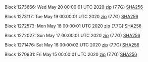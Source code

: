 Block 1273666: Wed May 20 00:00:01 UTC 2020 [zip](https://dash-bootstrap.ams3.digitaloceanspaces.com/mainnet/2020-05-20/bootstrap.dat.zip) (7.7G) [SHA256](https://dash-bootstrap.ams3.digitaloceanspaces.com/mainnet/2020-05-20/sha256.txt)

Block 1273117: Tue May 19 00:00:01 UTC 2020 [zip](https://dash-bootstrap.ams3.digitaloceanspaces.com/mainnet/2020-05-19/bootstrap.dat.zip) (7.7G) [SHA256](https://dash-bootstrap.ams3.digitaloceanspaces.com/mainnet/2020-05-19/sha256.txt)

Block 1272573: Mon May 18 00:00:01 UTC 2020 [zip](https://dash-bootstrap.ams3.digitaloceanspaces.com/mainnet/2020-05-18/bootstrap.dat.zip) (7.7G) [SHA256](https://dash-bootstrap.ams3.digitaloceanspaces.com/mainnet/2020-05-18/sha256.txt)

Block 1272027: Sun May 17 00:00:01 UTC 2020 [zip](https://dash-bootstrap.ams3.digitaloceanspaces.com/mainnet/2020-05-17/bootstrap.dat.zip) (7.7G) [SHA256](https://dash-bootstrap.ams3.digitaloceanspaces.com/mainnet/2020-05-17/sha256.txt)

Block 1271476: Sat May 16 00:00:02 UTC 2020 [zip](https://dash-bootstrap.ams3.digitaloceanspaces.com/mainnet/2020-05-16/bootstrap.dat.zip) (7.7G) [SHA256](https://dash-bootstrap.ams3.digitaloceanspaces.com/mainnet/2020-05-16/sha256.txt)

Block 1270931: Fri May 15 00:00:01 UTC 2020 [zip](https://dash-bootstrap.ams3.digitaloceanspaces.com/mainnet/2020-05-15/bootstrap.dat.zip) (7.7G) [SHA256](https://dash-bootstrap.ams3.digitaloceanspaces.com/mainnet/2020-05-15/sha256.txt)
